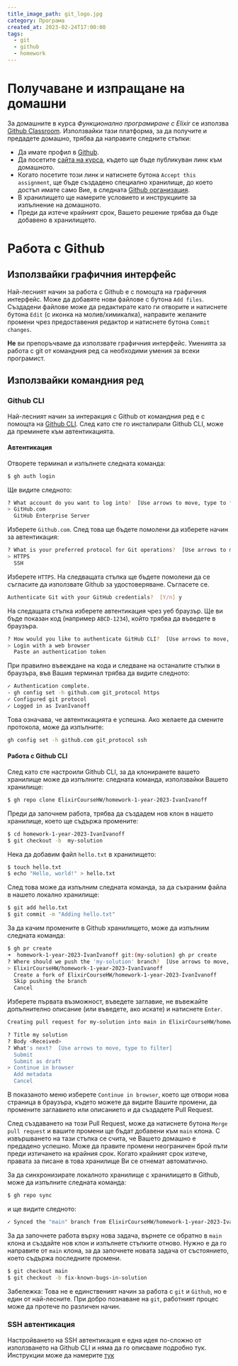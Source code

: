 ```yaml
---
title_image_path: git_logo.jpg
category: Програма
created_at: 2023-02-24T17:00:00
tags:
  - git
  - github
  - homework
---
```


# Получаване и изпращане на домашни

За домашните в курса *Функционално програмиране с Elixir* се използва [Github Classroom](https://classroom.github.com/).
Използвайки тази платформа, за да получите и предадете домашно, трябва да направите следните стъпки:

- Да имате профил в [Github](https://github.com).
- Да посетите [сайта на курса](https://elixir-lang.bg/), където ще бъде публикуван линк към домашното.
- Когато посетите този линк и натиснете бутона `Accept this assignment`, ще бъде създадено специално хранилище, до което достъп имате само Вие, в следната [Github организация](https://github.com/orgs/ElixirCourseHW/repositories).
- В хранилището ще намерите условието и инструкциите за изпълнение на домашното.
- Преди да изтече крайният срок, Вашето решение трябва да бъде добавено в хранилището.

# Работа с Github

## Използвайки графичния интерфейс

Най-лесният начин за работа с Github е с помощта на графичния интерфейс.
Може да добавяте нови файлове с бутона `Add files`.
Създадени файлове може да редактирате като ги отворите и натиснете бутона `Edit` (с иконка на молив/химикалка), направите желаните промени
чрез предоставения редактор и натиснете бутона `Commit changes`.

**Не** ви препоръчваме да използвате графичния интерфейс. Уменията за работа с git от командния ред са необходими умения за всеки програмист.

## Използвайки командния ред

### Github CLI

Най-лесният начин за интеракция с Github от командния ред е с помощта на [Github CLI](https://cli.github.com/).
След като сте го инсталирали Github CLI, може да преминете към автентикацията.

#### Автентикация

Отворете терминал и изпълнете следната команда:

```bash
$ gh auth login
```

Ще видите следното:

```bash
? What account do you want to log into?  [Use arrows to move, type to filter]
> GitHub.com
  GitHub Enterprise Server
```

Изберете `Github.com`.
След това ще бъдете помолени да изберете начин за автентикация:

```bash
? What is your preferred protocol for Git operations?  [Use arrows to move, type to filter]
> HTTPS
  SSH
```

Изберете `HTTPS`. На следващата стъпка ще бъдете помолени да се съгласите да използвате Github за удостоверяване. Съгласете се.

```bash
Authenticate Git with your GitHub credentials?  [Y/n] y
```

На следащата стъпка изберете автентикация чрез уеб браузър. Ще ви бъде показан код (например `ABCD-1234`), който трябва да въведете в браузъра.

```bash
? How would you like to authenticate GitHub CLI?  [Use arrows to move, type to filter]
> Login with a web browser
  Paste an authentication token
```

При правилно въвеждане на кода и следване на останалите стъпки в браузъра, във Вашия терминал трябва да видите следното:

```bash
✓ Authentication complete.
- gh config set -h github.com git_protocol https
✓ Configured git protocol
✓ Logged in as IvanIvanoff
```

Това означава, че автентикацията е успешна.
Ако желаете да смените протокола, може да изпълните:

```bash
gh config set -h github.com git_protocol ssh
```

#### Работа с Github CLI

След като сте настроили Github CLI, за да клониранете вашето хранилище може да изпълните: следната команда, използвайки Вашето хранилище:

```bash
$ gh repo clone ElixirCourseHW/homework-1-year-2023-IvanIvanoff
```

Преди да започнем работа, трябва да създадем нов клон в нашето хранилище, което ще съдържа промените:

```bash
$ cd homework-1-year-2023-IvanIvanoff
$ git checkout -b  my-solution
```

Нека да добавим файл `hello.txt` в хранилището:

```bash
$ touch hello.txt
$ echo "Hello, world!" > hello.txt
```

След това може да изпълним следната команда, за да съхраним файла в нашето локално хранилище:

```bash
$ git add hello.txt
$ git commit -m "Adding hello.txt"
```

За да качим промените в Github хранилището, може да изпълним следната команда:

```bash
$ gh pr create
➜  homework-1-year-2023-IvanIvanoff git:(my-solution) gh pr create
? Where should we push the 'my-solution' branch?  [Use arrows to move, type to filter]
> ElixirCourseHW/homework-1-year-2023-IvanIvanoff
  Create a fork of ElixirCourseHW/homework-1-year-2023-IvanIvanoff
  Skip pushing the branch
  Cancel
```

Изберете първата възможност, въведете заглавие, не въвежайте допълнително описание (или въведете, ако искате) и натиснете `Enter`.

```bash
Creating pull request for my-solution into main in ElixirCourseHW/homework-1-year-2023-IvanIvanoff

? Title my solution
? Body <Received>
? What's next?  [Use arrows to move, type to filter]
  Submit
  Submit as draft
> Continue in browser
  Add metadata
  Cancel
```

В показаното меню изберете `Continue in browser`, което ще отвори нова страница в браузъра, където можете да видите Вашите промени, да промените заглавието или описанието и да създадете Pull Request.

След създаването на този Pull Request, може да натиснете бутона `Merge pull request` и вашите промени ще бъдат добавени към `main` клона. С извършването на тази стъпка се счита, че Вашето домашно е предадено успешно. Може да правите промени неограничен брой пъти преди изтичането на крайния срок. Когато крайният срок изтече, правата за писане в това хранилище Ви се отнемат автоматично.

За да синхронизирате локалното хранилище с хранилището в Github, може да изпълните следната команда:

```bash
$ gh repo sync
```

и ще видите следното:

```bash
✓ Synced the "main" branch from ElixirCourseHW/homework-1-year-2023-IvanIvanoff to local repository
```

За да започнете работа върху нова задача, върнете се обратно в `main` клона и създайте нов клон и изпълнете стъпките отново. Нужно е да го направите от `main` клона, за да започнете новата задача от състоянието, което съдържа последните промени.

```bash
$ git checkout main
$ git checkout -b fix-known-bugs-in-solution
```

Забележка: Това не е единственият начин за работа с `git` и `Github`, но е един от най-лесните. При добро познаване на `git`, работният процес може да протече по различен начин.

### SSH автентикация

Настройването на SSH автентикация е една идея по-сложно от използването на Github CLI и няма да го описваме подробно тук.
Инструкции може да намерите [тук](https://docs.github.com/en/authentication/connecting-to-github-with-ssh)